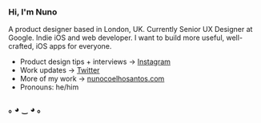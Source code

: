 ### Hi, I'm Nuno

A product designer based in London, UK. Currently Senior UX Designer at Google. Indie iOS and web developer. I want to build more useful, well-crafted, iOS apps for everyone.

- Product design tips + interviews → [Instagram](http://instagram.com/nunosans)
- Work updates → [Twitter](http://twitter.com/nunosans)
- More of my work → [nunocoelhosantos.com](http://nunocoelhosantos.com)
- Pronouns: he/him

### ｡ ◕ ‿ ◕ ｡
